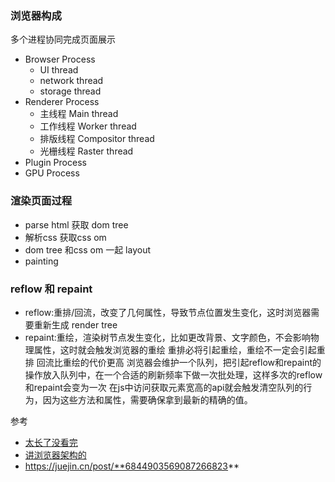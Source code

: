 ### 浏览器构成
多个进程协同完成页面展示
- Browser Process
  - UI thread
  - network thread
  - storage thread
- Renderer Process
  - 主线程 Main thread
  - 工作线程 Worker thread
  - 排版线程 Compositor thread
  - 光栅线程 Raster thread
- Plugin Process
- GPU Process

### 渲染页面过程
- parse html 获取 dom tree
- 解析css 获取css om
- dom tree 和css om 一起 layout
- painting
### reflow 和 repaint
- reflow:重排/回流，改变了几何属性，导致节点位置发生变化，这时浏览器需要重新生成 render tree 
- repaint:重绘，渲染树节点发生变化，比如更改背景、文字颜色，不会影响物理属性，这时就会触发浏览器的重绘
重排必将引起重绘，重绘不一定会引起重排
回流比重绘的代价更高
浏览器会维护一个队列，把引起reflow和repaint的操作放入队列中，在一个合适的刷新频率下做一次批处理，这样多次的reflow和repaint会变为一次
在js中访问获取元素宽高的api就会触发清空队列的行为，因为这些方法和属性，需要确保拿到最新的精确的值。

参考
- [太长了没看完](https://www.html5rocks.com/zh/tutorials/internals/howbrowserswork/)
- [讲浏览器架构的](https://zhuanlan.zhihu.com/p/47407398)
- https://juejin.cn/post/**6844903569087266823**